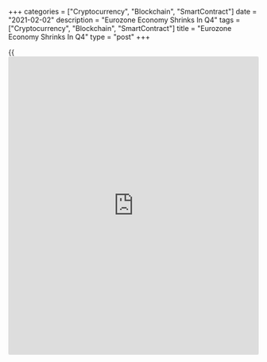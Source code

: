 +++
categories = ["Cryptocurrency", "Blockchain", "SmartContract"]
date = "2021-02-02"
description = "Eurozone Economy Shrinks In Q4"
tags = ["Cryptocurrency", "Blockchain", "SmartContract"]
title = "Eurozone Economy Shrinks In Q4"
type = "post"
+++

{{<iframe id="large-banner" src="https://www.bounty.group/#slide=2.0" width="100%" height="600" scrolling="no" style="border: 0px solid rgb(216, 221, 230); border-radius: 3px;">}}

Due to the restrictions related to Covid-19, the euro area [economy][1]
contracted in the fourth quarter after bouncing back in the preceding
three months, preliminary flash estimate published by Eurostat showed on
Tuesday.

Gross domestic product fell 0.7 percent sequentially, in contrast to a
sharp growth of 12.4 percent logged in the third quarter. However, the
pace of contraction was less than the economists' forecast of -1
percent.

On a yearly basis, the economy shrank 5.1 percent, bigger than the 4.3
percent decline seen in the third quarter and economists' forecast of
-5.4 percent.

In the whole year of 2020, the euro area GDP was down 6.8 percent, data
showed.

With strict containment measures still necessary to control the virus,
and vaccination programmes progressing slowly, activity across the
region will remain very subdued for some time, Jack Allen-Reynolds, an
economist at Capital Economics, said.

Last month, the International Monetary Fund downgraded Eurozone's growth
forecast for this year to 4.2 percent from 5.2 percent. The single
currency economy is forecast to expand 3.6 percent in 2022.

The EU27 GDP dropped 0.5 percent sequentially in the fourth quarter and
shrank 4.8 percent from the same period last year.

Among the member states, for which data are available for the fourth
quarter, Austria reported the biggest decline of 4.3 percent, followed
by a 2 percent fall in Italy and a 1.3 percent drop in France.

Meanwhile, Germany managed to grow 0.1 percent and Spain expanded 0.4
percent in the fourth quarter.

For comments and feedback [contact](https://www.playgroundfx.com/contact/): editorial@rtt[news](https://www.letsplayfx.com/blog/forex-news-website/).com

[Economic News][1]

 **What parts of the world are seeing the best (and worst) economic
performances lately? Click[here][2] to check out our [Econ Scorecard][2]
and find out! See up-to-the-moment [ranking](https://www.playgroundfx.com/blog/crypto-exchange-ranking/)s for the best and worst
performers in [GDP][2], [unemployment rate][3], [inflation][4] and much
more.**

   1. www.rtt[news](https://www.letsplayfx.com/blog/forex-news-website/).com/Content/EconomicNews.aspx
   2. www.rtt[news](https://www.letsplayfx.com/blog/forex-news-website/).com/economic-scorecard/world-rank/GDP/highest-performance.aspx
   3. www.rtt[news](https://www.letsplayfx.com/blog/forex-news-website/).com/economic-scorecard/world-rank/unemployment-rate/lowest-performance.aspx
   4. www.rtt[news](https://www.letsplayfx.com/blog/forex-news-website/).com/economic-scorecard/world-rank/CPI/highest-performance.aspx